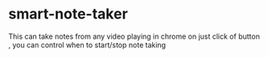 # smart-note-taker
This can take notes from any video playing in chrome on just click of button , you can control when to start/stop note taking
